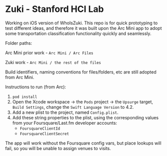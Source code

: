 # Zuki - Stanford HCI Lab

Working on iOS version of WhoIsZuki. This repo is for quick prototyping to test different ideas, and therefore it was built upon the Arc Mini app to adopt some transportation classification functionality quickly and seamlessly. 

Folder paths:

Arc Mini prior work - `Arc Mini / Arc Files`

Zuki work - `Arc Mini / the rest of the files`

Build identifiers, naming conventions for files/folders, etc are still adopted from Arc Mini.

Instructions to run (from Arc):

1. `pod install`
2. Open the Xcode workspace -> the `Pods` project -> the `Upsurge` target, `Build Settings`, change the `Swift Language Version` to 4.2.
3. Add a new plist to the project, named `Config.plist`.
4. Add these string properties to the plist, using the corresponding values from your Foursquare/Last.fm developer accounts: 
    - `FoursquareClientId`
    - `FoursquareClientSecret`

The app will work without the Foursquare config vars, but place lookups will fail, so you will be unable to assign venues to visits. 
